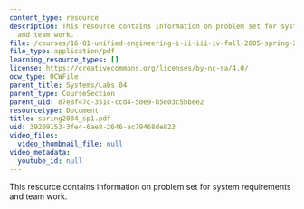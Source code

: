 ```yaml
---
content_type: resource
description: This resource contains information on problem set for system requirements
  and team work.
file: /courses/16-01-unified-engineering-i-ii-iii-iv-fall-2005-spring-2006/392091533fe46ae82646ac79468de823_spring2004_sp1.pdf
file_type: application/pdf
learning_resource_types: []
license: https://creativecommons.org/licenses/by-nc-sa/4.0/
ocw_type: OCWFile
parent_title: Systems/Labs 04
parent_type: CourseSection
parent_uid: 87e8f47c-351c-ccd4-50e9-b5e03c5bbee2
resourcetype: Document
title: spring2004_sp1.pdf
uid: 39209153-3fe4-6ae8-2646-ac79468de823
video_files:
  video_thumbnail_file: null
video_metadata:
  youtube_id: null
---
```

This resource contains information on problem set for system requirements and team work.